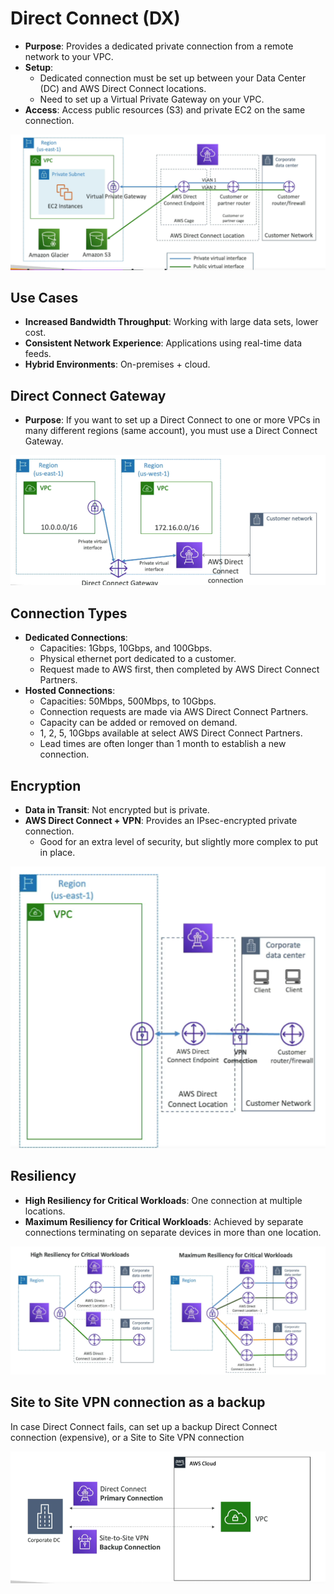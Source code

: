 # Direct Connect (DX)

- **Purpose**: Provides a dedicated private connection from a remote network to your VPC.
- **Setup**:
    - Dedicated connection must be set up between your Data Center (DC) and AWS Direct Connect locations.
    - Need to set up a Virtual Private Gateway on your VPC.
- **Access**: Access public resources (S3) and private EC2 on the same connection.

![Direct Connect](../z_resources/images/vpc/direct-connect.png)

## Use Cases

- **Increased Bandwidth Throughput**: Working with large data sets, lower cost.
- **Consistent Network Experience**: Applications using real-time data feeds.
- **Hybrid Environments**: On-premises + cloud.

## Direct Connect Gateway

- **Purpose**: If you want to set up a Direct Connect to one or more VPCs in many different regions (same account), you must use a Direct Connect Gateway.

![Direct Connect Gateway](../z_resources/images/vpc/direct-connect-gateway.png)

## Connection Types

- **Dedicated Connections**:
    - Capacities: 1Gbps, 10Gbps, and 100Gbps.
    - Physical ethernet port dedicated to a customer.
    - Request made to AWS first, then completed by AWS Direct Connect Partners.
- **Hosted Connections**:
    - Capacities: 50Mbps, 500Mbps, to 10Gbps.
    - Connection requests are made via AWS Direct Connect Partners.
    - Capacity can be added or removed on demand.
    - 1, 2, 5, 10Gbps available at select AWS Direct Connect Partners.
    - Lead times are often longer than 1 month to establish a new connection.

## Encryption

- **Data in Transit**: Not encrypted but is private.
- **AWS Direct Connect + VPN**: Provides an IPsec-encrypted private connection.
    - Good for an extra level of security, but slightly more complex to put in place.

![Direct Connect Encryption](../z_resources/images/vpc/direct-connect-encryption.png)

## Resiliency

- **High Resiliency for Critical Workloads**: One connection at multiple locations.
- **Maximum Resiliency for Critical Workloads**: Achieved by separate connections terminating on separate devices in more than one location.

![Direct Connect Resiliency](../z_resources/images/vpc/direct-connect-resiliency.png)

## Site to Site VPN connection as a backup
In case Direct Connect fails, can set up a backup Direct Connect connection (expensive), or a Site to Site VPN connection

![Direct Connect Backup](../z_resources/images/vpc/direct-connect-backup.png)